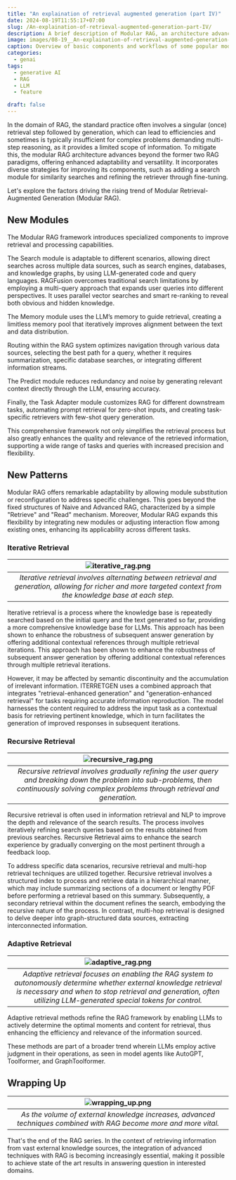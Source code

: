 ```yaml
---
title: "An explaination of retrieval augmented generation (part IV)"
date: 2024-08-19T11:55:17+07:00
slug: /An-explaination-of-retrieval-augmented-generation-part-IV/
description: A brief description of Modular RAG, an architecture advances beyond the former two RAG paradigms, offering enhanced adaptability and versatility.
image: images/08-19__An-explaination-of-retrieval-augmented-generation-part-IV/modular_rag.png
caption: Overview of basic components and workflows of some popular modular RAG pipelines.
categories:
  - genai
tags:
  - generative AI
  - RAG
  - LLM
  - feature

draft: false
---
```



In the domain of RAG, the standard practice often involves a singular (once) retrieval step followed by generation, which can lead to efficiencies and sometimes is typically insufficient for complex problems demanding multi-step reasoning, as it provides a limited scope of information. To mitigate this, the modular RAG architecture advances beyond the former two RAG paradigms, offering enhanced adaptability and versatility. It incorporates diverse strategies for improving its components, such as adding a search module for similarity searches and refining the retriever through fine-tuning.

Let's explore the factors driving the rising trend of Modular Retrieval-Augmented Generation (Modular RAG).

## New Modules
The Modular RAG framework introduces specialized components to improve retrieval and processing capabilities. 

The Search module is adaptable to different scenarios, allowing direct searches across multiple data sources, such as search engines, databases, and knowledge graphs, by using LLM-generated code and query languages. RAGFusion overcomes traditional search limitations by employing a multi-query approach that expands user queries into different perspectives. It uses parallel vector searches and smart re-ranking to reveal both obvious and hidden knowledge.

The Memory module uses the LLM’s memory to guide retrieval, creating a limitless memory pool that iteratively improves alignment between the text and data distribution.

Routing within the RAG system optimizes navigation through various data sources, selecting the best path for a query, whether it requires summarization, specific database searches, or integrating different information streams.

The Predict module reduces redundancy and noise by generating relevant context directly through the LLM, ensuring accuracy.

Finally, the Task Adapter module customizes RAG for different downstream tasks, automating prompt retrieval for zero-shot inputs, and creating task-specific retrievers with few-shot query generation.

This comprehensive framework not only simplifies the retrieval process but also greatly enhances the quality and relevance of the retrieved information, supporting a wide range of tasks and queries with increased precision and flexibility.

## New Patterns
Modular RAG offers remarkable adaptability by allowing module substitution or reconfiguration to address specific challenges. This goes beyond the fixed structures of Naive and Advanced RAG, characterized by a simple "Retrieve" and "Read" mechanism. Moreover, Modular RAG expands this flexibility by integrating new modules or adjusting interaction flow among existing ones, enhancing its applicability across different tasks.

### Iterative Retrieval

| ![iterative_rag.png](../../../images/08-19__An-explaination-of-retrieval-augmented-generation-part-IV/iterative_rag.png) |
| :-----------------------------------------------------------------------------------------------------------------: |
|         _Iterative retrieval involves alternating between retrieval and generation, allowing for richer and more targeted context from the knowledge base at each step._

Iterative retrieval is a process where the knowledge base
is repeatedly searched based on the initial query and the text
generated so far, providing a more comprehensive knowledge base for LLMs. This approach has been shown to enhance the robustness of subsequent answer generation by offering additional contextual references through multiple retrieval iterations. This approach has been shown to enhance the robustness of subsequent answer generation by offering additional contextual references through multiple retrieval
iterations.

However, it may be affected by semantic discontinuity and the accumulation of irrelevant information. ITERRETGEN uses a combined approach that integrates "retrieval-enhanced generation" and "generation-enhanced retrieval" for tasks requiring accurate information reproduction. The model harnesses the content required to address the input task as a contextual basis for
retrieving pertinent knowledge, which in turn facilitates the
generation of improved responses in subsequent iterations.

### Recursive Retrieval

| ![recursive_rag.png](../../../images/08-19__An-explaination-of-retrieval-augmented-generation-part-IV/recursive_rag.png) |
| :-----------------------------------------------------------------------------------------------------------------: |
|         _Recursive retrieval involves gradually refining the user query and breaking down the problem into sub-problems, then continuously solving complex problems through retrieval and generation._   

Recursive retrieval is often used in information retrieval and NLP to improve the depth and relevance of the search results. The process involves iteratively refining search queries based on the results obtained from previous searches. Recursive Retrieval aims to enhance the search experience by gradually converging on the most pertinent through a feedback loop.

To address specific data scenarios, recursive retrieval and multi-hop retrieval techniques are utilized together. Recursive retrieval involves a structured index to process and retrieve data in a hierarchical manner, which may include summarizing sections of a document or lengthy PDF before performing a retrieval based on this summary. Subsequently, a secondary retrieval within the document refines the search, embodying the recursive nature of the process. In contrast, multi-hop retrieval is designed to delve deeper into graph-structured data sources, extracting interconnected information.

### Adaptive Retrieval
| ![adaptive_rag.png](../../../images/08-19__An-explaination-of-retrieval-augmented-generation-part-IV/adaptive_rag.png) |
| :-----------------------------------------------------------------------------------------------------------------: |
|         _Adaptive retrieval focuses on enabling the RAG system to autonomously determine whether external knowledge retrieval is necessary and when to stop retrieval and generation, often utilizing LLM-generated special tokens for control._   

Adaptive retrieval methods refine the RAG framework by enabling LLMs
to actively determine the optimal moments and content for
retrieval, thus enhancing the efficiency and relevance of the information sourced.

These methods are part of a broader trend wherein
LLMs employ active judgment in their operations, as seen
in model agents like AutoGPT, Toolformer, and GraphToolformer.

## Wrapping Up
| ![wrapping_up.png](../../../images/08-19__An-explaination-of-retrieval-augmented-generation-part-IV/wrapping_up.png) |
| :-----------------------------------------------------------------------------------------------------------------: |
|         _As the volume of external knowledge increases, advanced techniques combined with RAG become more and more vital._   


That's the end of the RAG series. In the context of retrieving information from vast external knowledge sources, the integration of advanced techniques with RAG is becoming increasingly essential, making it possible to achieve state of the art results in answering question in interested domains.
